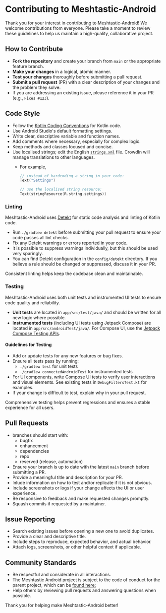 # Contributing to Meshtastic-Android

Thank you for your interest in contributing to Meshtastic-Android! We welcome contributions from everyone. Please take a moment to review these guidelines to help us maintain a high-quality, collaborative project.

## How to Contribute

- **Fork the repository** and create your branch from `main` or the appropriate feature branch.
- **Make your changes** in a logical, atomic manner.
- **Test your changes** thoroughly before submitting a pull request.
- **Submit a pull request** (PR) with a clear description of your changes and the problem they solve.
- If you are addressing an existing issue, please reference it in your PR (e.g., `Fixes #123`).

## Code Style

- Follow the [Kotlin Coding Conventions](https://kotlinlang.org/docs/coding-conventions.html) for Kotlin code.
- Use Android Studio's default formatting settings.
- Write clear, descriptive variable and function names.
- Add comments where necessary, especially for complex logic.
- Keep methods and classes focused and concise.
- Use localised strings; edit the English [`strings.xml`](app/src/main/res/values/strings.xml) file. CrowdIn will manage translations to other languages.
  - For example,

    ```kotlin
    // instead of hardcoding a string in your code:
    Text("Settings")

    // use the localised string resource:
    Text(stringResource(R.string.settings))
    ```

### Linting

Meshtastic-Android uses [Detekt](https://detekt.dev/) for static code analysis and linting of Kotlin code.

- Run `./gradlew detekt` before submitting your pull request to ensure your code passes all lint checks.
- Fix any Detekt warnings or errors reported in your code.
- It is possible to suppress warnings individually, but this should be used very sparingly.
- You can find Detekt configuration in the `config/detekt` directory. If you believe a rule should be changed or suppressed, discuss it in your PR.

Consistent linting helps keep the codebase clean and maintainable.

### Testing

Meshtastic-Android uses both unit tests and instrumented UI tests to ensure code quality and reliability.

- **Unit tests** are located in `app/src/test/java/` and should be written for all new logic where possible.
- **Instrumented tests** (including UI tests using Jetpack Compose) are located in `app/src/androidTest/java/`. For Compose UI, use the [Jetpack Compose Testing APIs](https://developer.android.com/jetpack/compose/testing).

#### Guidelines for Testing

- Add or update tests for any new features or bug fixes.
- Ensure all tests pass by running:
  - `./gradlew test` for unit tests
  - `./gradlew connectedAndroidTest` for instrumented tests
- For UI components, write Compose UI tests to verify user interactions and visual elements. See existing tests in `DebugFiltersTest.kt` for examples.
- If your change is difficult to test, explain why in your pull request.

Comprehensive testing helps prevent regressions and ensures a stable experience for all users.


## Pull Requests

- branches should start with:
    - bugfix
    - enhancement
    - dependencies
    - repo
    - reserved (release, automation)
- Ensure your branch is up to date with the latest `main` branch before submitting a PR.
- Provide a meaningful title and description for your PR.
- Inlude information on how to test and/or replicate if it is not obvious.
- Include screenshots or logs if your change affects the UI or user experience.
- Be responsive to feedback and make requested changes promptly.
- Squash commits if requested by a maintainer.

## Issue Reporting

- Search existing issues before opening a new one to avoid duplicates.
- Provide a clear and descriptive title.
- Include steps to reproduce, expected behavior, and actual behavior.
- Attach logs, screenshots, or other helpful context if applicable.

## Community Standards

- Be respectful and considerate in all interactions.
- The Meshtastic Android project is subject to the code of conduct for the parent project, which can be [found here:](https://meshtastic.org/docs/legal/conduct/)
- Help others by reviewing pull requests and answering questions when possible.

Thank you for helping make Meshtastic-Android better! 
